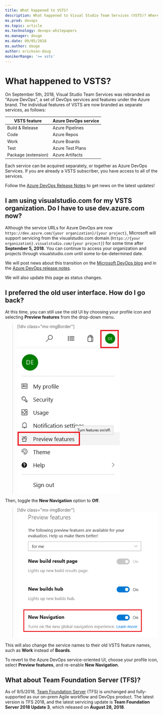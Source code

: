 ```yaml
---
title: What happened to VSTS?
description: What happened to Visual Studio Team Services (VSTS)? Where did it go? What's Azure DevOps?
ms.prod: devops
ms.topic: article
ms.technology: devops-whitepapers
ms.manager: douge
ms.date: 09/05/2018
ms.author: douge
author: erickson-doug
monikerRange: '>= vsts'
---
```


# What happened to VSTS?

On September 5th, 2018, Visual Studio Team Services was rebranded as "Azure DevOps", a set of DevOps services and features under the Azure brand. The individual features of VSTS are now branded as separate services, as follows:

| VSTS feature        | Azure DevOps service |
|---------------------|----------------------|
| Build & Release     | Azure Pipelines      |
| Code                | Azure Repos          |
| Work                | Azure Boards         |
| Test                | Azure Test Plans     |
| Package (extension) | Azure Artifacts      |

Each service can be acquired separately, or together as Azure DevOps Services. If you are already a VSTS subscriber, you have access to all of the services.

Follow the [Azure DevOps Release Notes](/vsts/release-notes/index) to get news on the latest updates!

## I am using visualstudio.com for my VSTS organization. Do I have to use dev.azure.com now?

Although the service URLs for Azure DevOps are now `https://dev.azure.com/{your organization}/{your project}`, Microsoft will support servicing from the visualstudio.com domain (`https://{your organization}.visualstudio.com/{your project}`) for some time after **September 5, 2018**. You can continue to access your organization and projects through visualstudio.com until some to-be-determined date.

 We will post news about this transition on the [Microsoft DevOps blog](https://blogs.msdn.microsoft.com/devops/) and in the [Azure DevOps release notes](https://docs.microsoft.com/en-us/vsts/release-notes/index).

We will also update this page as status changes.

## I preferred the old user interface. How do I go back?

At this time, you can still use the old UI by choosing your profile icon and selecting **Preview features** from the drop-down menu.

> [!div class="mx-imgBorder"]  
> ![Clicking on your profile icon to access Preview Features](_img/preview-features.png)

Then, toggle the **New Navigation** option to **Off**.

> [!div class="mx-imgBorder"] 
> ![Turning off the new navigation UI](_img/turn-off-new-nav.png)

This will also change the service names to their old VSTS feature names, such as **Work** instead of **Boards**.

To revert to the Azure DevOps service-oriented UI, choose your profile icon, select **Preview features**, and re-enable **New Navigation**. 

## What about Team Foundation Server (TFS)?

As of 9/5/2018, [Team Foundation Server](/tfs/index) (TFS) is unchanged and fully-supported as our on-prem Agile workflow and DevOps product. The latest version is TFS 2018, and the latest servicing update is **Team Foundation Server 2018 Update 3**, which released on **August 28, 2018**.
